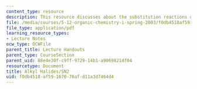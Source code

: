```yaml
---
content_type: resource
description: This resource discusses about the substitution reactions of SN2.
file: /media/courses/5-12-organic-chemistry-i-spring-2003/f0db4518af59167076afd11a3d7464d4_09.pdf
file_type: application/pdf
learning_resource_types:
- Lecture Notes
ocw_type: OCWFile
parent_title: Lecture Handouts
parent_type: CourseSection
parent_uid: 88e4e30f-c9ff-9729-14b1-a9069821df04
resourcetype: Document
title: Alkyl Halides/SN2
uid: f0db4518-af59-1670-76af-d11a3d7464d4
---
```

